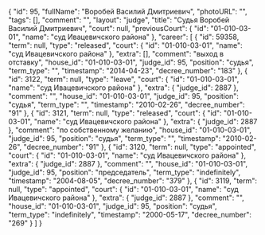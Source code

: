 {
    "id": 95,
    "fullName": "Воробей Василий Дмитриевич",
    "photoURL": "",
    "tags": [],
    "comment": "",
    "layout": "judge",
    "title": "Судья Воробей Василий Дмитриевич",
    "court": null,
    "previousCourt": {
        "id": "01-010-03-01",
        "name": "суд Ивацевичского района"
    },
    "career": [
        {
            "id": 59358,
            "term": null,
            "type": "released",
            "court": {
                "id": "01-010-03-01",
                "name": "суд Ивацевичского района"
            },
            "extra": [],
            "comment": "выход в отставку",
            "house_id": "01-010-03-01",
            "judge_id": 95,
            "position": "судья",
            "term_type": "",
            "timestamp": "2014-04-23",
            "decree_number": "183"
        },
        {
            "id": 3122,
            "term": null,
            "type": "leave",
            "court": {
                "id": "01-010-03-01",
                "name": "суд Ивацевичского района"
            },
            "extra": {
                "judge_id": 2887
            },
            "comment": "",
            "house_id": "01-010-03-01",
            "judge_id": 95,
            "position": "судья",
            "term_type": "",
            "timestamp": "2010-02-26",
            "decree_number": "91"
        },
        {
            "id": 3121,
            "term": null,
            "type": "released",
            "court": {
                "id": "01-010-03-01",
                "name": "суд Ивацевичского района"
            },
            "extra": {
                "judge_id": 2887
            },
            "comment": "по собственному желанию",
            "house_id": "01-010-03-01",
            "judge_id": 95,
            "position": "судья",
            "term_type": "",
            "timestamp": "2010-02-26",
            "decree_number": "91"
        },
        {
            "id": 3120,
            "term": null,
            "type": "appointed",
            "court": {
                "id": "01-010-03-01",
                "name": "суд Ивацевичского района"
            },
            "extra": {
                "judge_id": 2887
            },
            "comment": "",
            "house_id": "01-010-03-01",
            "judge_id": 95,
            "position": "председатель",
            "term_type": "indefinitely",
            "timestamp": "2004-08-05",
            "decree_number": "379"
        },
        {
            "id": 3119,
            "term": null,
            "type": "appointed",
            "court": {
                "id": "01-010-03-01",
                "name": "суд Ивацевичского района"
            },
            "extra": {
                "judge_id": 2887
            },
            "comment": "",
            "house_id": "01-010-03-01",
            "judge_id": 95,
            "position": "судья",
            "term_type": "indefinitely",
            "timestamp": "2000-05-17",
            "decree_number": "269"
        }
    ]
}